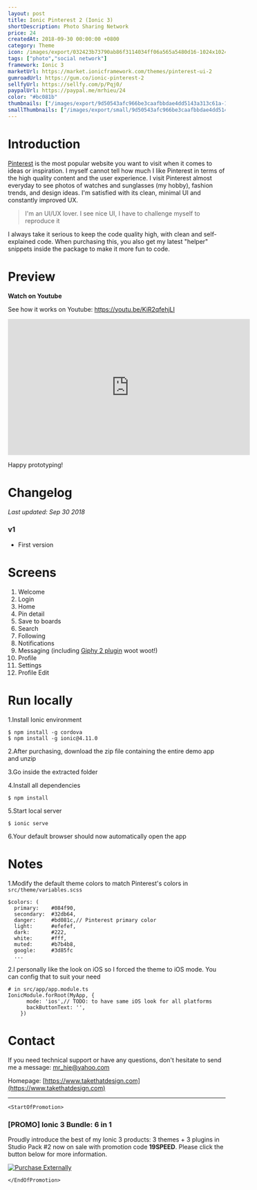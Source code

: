 ```yaml
---
layout: post
title: Ionic Pinterest 2 (Ionic 3)
shortDescription: Photo Sharing Network 
price: 24
createdAt: 2018-09-30 00:00:00 +0800
category: Theme
icon: /images/export/032423b73790ab86f3114034ff06a565a5480d16-1024x1024.jpg
tags: ["photo","social network"]
framework: Ionic 3
marketUrl: https://market.ionicframework.com/themes/pinterest-ui-2
gumroadUrl: https://gum.co/ionic-pinterest-2
sellfyUrl: https://sellfy.com/p/Pqj0/
paypalUrl: https://paypal.me/mrhieu/24
color: "#bc081b"
thumbnails: ["/images/export/9d50543afc966be3caafbbdae4dd5143a313c61a-1242x2208.jpg","/images/export/8e90fdc185f0cf1f5271e5e8d9306b8cfb6ae7f1-1242x2208.jpg","/images/export/64826dfa1100f7cd46ca6157a95da89730b113ed-1242x2208.jpg","/images/export/6791b041bf83853ef9e37c8b20993b6f7fc74c8c-1242x2208.jpg","/images/export/13c35984fb4722612183f7d01fc56005a9bbfcc6-1242x2208.jpg","/images/export/c2ed83fc6a8c0c9a34e4c556f589b7d8958d36c5-1242x2208.jpg","/images/export/8698be89b7507ce92c6d50a0778b5469a4ce97cf-1242x2208.jpg","/images/export/31cac8526ec8ec62e43e6dd63e389352a0c39d8f-412x734.gif"]
smallThumbnails: ["/images/export/small/9d50543afc966be3caafbbdae4dd5143a313c61a-1242x2208.jpg","/images/export/small/8e90fdc185f0cf1f5271e5e8d9306b8cfb6ae7f1-1242x2208.jpg","/images/export/small/64826dfa1100f7cd46ca6157a95da89730b113ed-1242x2208.jpg"]
---
```


# Introduction

[Pinterest](http://www.pinterest.com/) is the most popular website you want to visit when it comes to ideas or inspiration. I myself cannot tell how much I like Pinterest in terms of the high quality content and the user experience. I visit Pinterest almost everyday to see photos of watches and sunglasses (my hobby), fashion trends, and design ideas. I'm satisfied with its clean, minimal UI and constantly improved UX.

> I'm an UI/UX lover. I see nice UI, I have to challenge myself to reproduce it 

I always take it serious to keep the code quality high, with clean and self-explained code. When purchasing this, you also get my latest "helper" snippets inside the package to make it more fun to code.

# Preview




**Watch on Youtube**

See how it works on Youtube: https://youtu.be/KiR2qfehjLI

<iframe width="560" height="315" src="https://www.youtube.com/embed/KiR2qfehjLI" frameborder="0" allow="accelerometer; autoplay; encrypted-media; gyroscope; picture-in-picture" allowfullscreen></iframe>


Happy prototyping!


# Changelog

*Last updated: Sep 30 2018*

### v1

* First version


# Screens

1. Welcome
2. Login
3. Home
4. Pin detail
5. Save to boards
6. Search
7. Following
8. Notifications
9. Messaging (including [Giphy 2 plugin](https://market.ionicframework.com/plugins/ionic-giphy-2) woot woot!)
10. Profile
11. Settings
12. Profile Edit


# Run locally
1.Install Ionic environment

```
$ npm install -g cordova
$ npm install -g ionic@4.11.0
```

2.After purchasing, download the zip file containing the entire demo app and unzip

3.Go inside the extracted folder

4.Install all dependencies

```
$ npm install
```

5.Start local server
```
$ ionic serve
```

6.Your default browser should now automatically open the app


# Notes

1.Modify the default theme colors to match Pinterest's colors in `src/theme/variables.scss`

```
$colors: (
  primary:    #084f90,
  secondary:  #32db64,
  danger:     #bd081c,// Pinterest primary color
  light:      #efefef,
  dark:       #222,
  white:      #fff,
  muted:      #b7b4b8,
  google:     #3d85fc
  ...
```

2.I personally like the look on iOS so I forced the theme to iOS mode. You can config that to suit your need

```
# in src/app/app.module.ts
IonicModule.forRoot(MyApp, {
      mode: 'ios',// TODO: to have same iOS look for all platforms
      backButtonText: '',
    })
```

# Contact
If you need technical support or have any questions, don't hesitate to send me a message: [mr_hie@yahoo.com](mailto:mr_hie@yahoo.com)

Homepage: [https://www.takethatdesign.com](https://www.takethatdesign.com)


------------------

`<StartOfPromotion>`
### [PROMO] Ionic 3 Bundle: 6 in 1
Proudly introduce the best of my Ionic 3 products: 3 themes + 3 plugins in Studio Pack #2  now on sale with promotion code **19SPEED**. Please click the button below for more information.

[![Purchase Externally](http://bit.ly/2E4p4z3)](https://gum.co/ionic3-ui-bundle)

`</EndOfPromotion>`